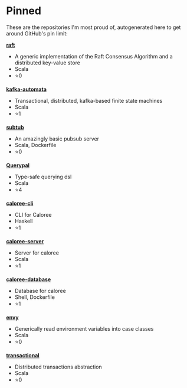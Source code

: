 # Pinned

These are the repositories I'm most proud of, autogenerated here to get around GitHub's pin limit:

**[raft](https://github.com/stoufexis/raft)**
* A generic implementation of the Raft Consensus Algorithm and a distributed key-value store
* Scala
* :star:0

**[kafka-automata](https://github.com/stoufexis/kafka-automata)**
* Transactional, distributed, kafka-based finite state machines
* Scala
* :star:1

**[subtub](https://github.com/stoufexis/subtub)**
* An amazingly basic pubsub server
* Scala, Dockerfile
* :star:0

**[Querypal](https://github.com/stoufexis/Querypal)**
* Type-safe querying dsl
* Scala
* :star:4

**[caloree-cli](https://github.com/stoufexis/caloree-cli)**
* CLI for Caloree
* Haskell
* :star:1

**[caloree-server](https://github.com/stoufexis/caloree-server)**
* Server for caloree
* Scala
* :star:1

**[caloree-database](https://github.com/stoufexis/caloree-database)**
* Database for caloree
* Shell, Dockerfile
* :star:1

**[envy](https://github.com/stoufexis/envy)**
* Generically read environment variables into case classes
* Scala
* :star:0

**[transactional](https://github.com/stoufexis/transactional)**
* Distributed transactions abstraction
* Scala
* :star:0

